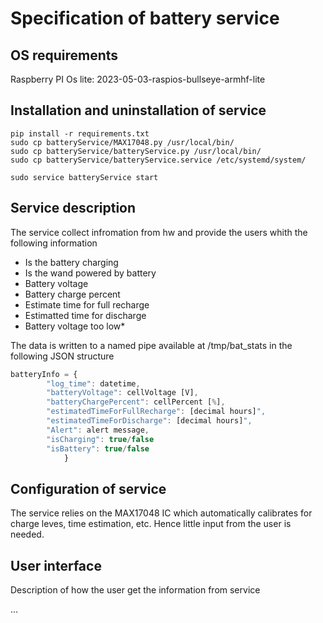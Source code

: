 # Specification of battery service

## OS requirements

Raspberry PI Os lite:  2023-05-03-raspios-bullseye-armhf-lite

## Installation and uninstallation of service

```
pip install -r requirements.txt
sudo cp batteryService/MAX17048.py /usr/local/bin/
sudo cp batteryService/batteryService.py /usr/local/bin/
sudo cp batteryService/batteryService.service /etc/systemd/system/

sudo service batteryService start
```


## Service description

The service collect infromation from hw and provide the users whith the following information

- Is the battery charging
- Is the wand powered by battery
- Battery voltage
- Battery charge percent
- Estimate time for full recharge
- Estimatted time for discharge
- Battery voltage too low*

The data is written to a named pipe available at /tmp/bat_stats in the following JSON structure 
```javascript
batteryInfo = {
        "log_time": datetime,
        "batteryVoltage": cellVoltage [V],
        "batteryChargePercent": cellPercent [%],
        "estimatedTimeForFullRecharge": [decimal hours]",
        "estimatedTimeForDischarge": [decimal hours]",
        "Alert": alert message,
        "isCharging": true/false
        "isBattery": true/false
            }         
```
## Configuration of service
The service relies on the MAX17048 IC which automatically calibrates for charge leves, time estimation, etc. Hence little input from the user is needed.

## User interface

Description of how the user get the information from service

...


